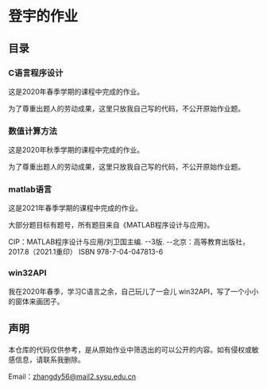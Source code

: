# 登宇的作业

## 目录

### C语言程序设计

这是2020年春季学期的课程中完成的作业。

为了尊重出题人的劳动成果，这里只放我自己写的代码，不公开原始作业题。

### 数值计算方法

这是2020年秋季学期的课程中完成的作业。

为了尊重出题人的劳动成果，这里只放我自己写的代码，不公开原始作业题。

### matlab语言

这是2021年春季学期的课程中完成的作业。

大部分题目标有题号，所有题目来自《MATLAB程序设计与应用》。

CIP：MATLAB程序设计与应用/刘卫国主编. --3版. --北京：高等教育出版社，2017.8（2021.1重印） ISBN 978-7-04-047813-6

### win32API

我在2020年春季，学习C语言之余，自己玩儿了一会儿 win32API，写了一个小小的窗体来画团子。

## 声明

本仓库的代码仅供参考，是从原始作业中筛选出的可以公开的内容。如有侵权或敏感信息，请联系我删除。

Email：zhangdy56@mail2.sysu.edu.cn